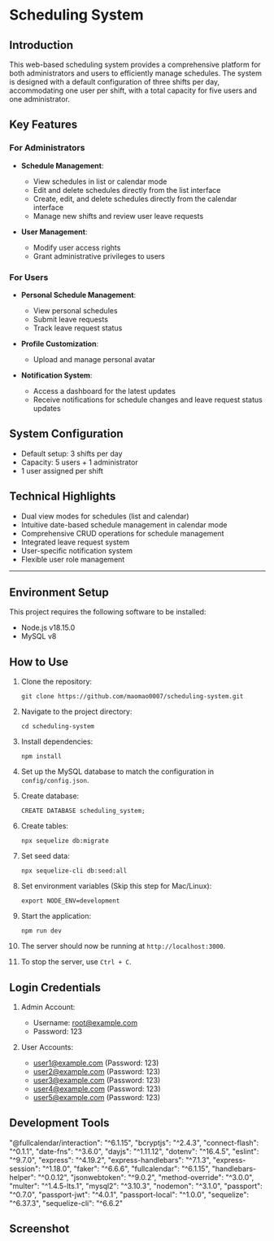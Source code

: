 # Scheduling System

## Introduction

This web-based scheduling system provides a comprehensive platform for both administrators and users to efficiently manage schedules. The system is designed with a default configuration of three shifts per day, accommodating one user per shift, with a total capacity for five users and one administrator.

## Key Features

### For Administrators

- **Schedule Management**: 
  - View schedules in list or calendar mode
  - Edit and delete schedules directly from the list interface
  - Create, edit, and delete schedules directly from the calendar interface
  - Manage new shifts and review user leave requests

- **User Management**:
  - Modify user access rights
  - Grant administrative privileges to users

### For Users

- **Personal Schedule Management**:
  - View personal schedules
  - Submit leave requests
  - Track leave request status

- **Profile Customization**:
  - Upload and manage personal avatar

- **Notification System**:
  - Access a dashboard for the latest updates
  - Receive notifications for schedule changes and leave request status updates

## System Configuration

- Default setup: 3 shifts per day
- Capacity: 5 users + 1 administrator
- 1 user assigned per shift

## Technical Highlights

- Dual view modes for schedules (list and calendar)
- Intuitive date-based schedule management in calendar mode
- Comprehensive CRUD operations for schedule management
- Integrated leave request system
- User-specific notification system
- Flexible user role management

---

## Environment Setup
This project requires the following software to be installed:
- Node.js v18.15.0
- MySQL v8

## How to Use
1. Clone the repository:
   ```shell
   git clone https://github.com/maomao0007/scheduling-system.git
   ```

2. Navigate to the project directory:
   ```shell
   cd scheduling-system
   ```

3. Install dependencies:
   ```shell
   npm install
   ```

4. Set up the MySQL database to match the configuration in `config/config.json`.

5. Create database:
   ```shell
   CREATE DATABASE scheduling_system;
   ```

6. Create tables:
   ```shell
   npx sequelize db:migrate
   ```

7. Set seed data:
   ```shell
   npx sequelize-cli db:seed:all
   ```

8. Set environment variables (Skip this step for Mac/Linux):
   ```shell
   export NODE_ENV=development
   ```

9. Start the application:
   ```shell
   npm run dev
   ```

10. The server should now be running at `http://localhost:3000`.

11. To stop the server, use `Ctrl + C`.

## Login Credentials

1. Admin Account:
   - Username: root@example.com
   - Password: 123

2. User Accounts:
   - user1@example.com (Password: 123)
   - user2@example.com (Password: 123)
   - user3@example.com (Password: 123)
   - user4@example.com (Password: 123)
   - user5@example.com (Password: 123)

## Development Tools

"@fullcalendar/interaction": "^6.1.15",
"bcryptjs": "^2.4.3",
"connect-flash": "^0.1.1",
"date-fns": "^3.6.0",
"dayjs": "^1.11.12",
"dotenv": "^16.4.5",
"eslint": "^9.7.0",
"express": "^4.19.2",
"express-handlebars": "^7.1.3",
"express-session": "^1.18.0",
"faker": "^6.6.6",
"fullcalendar": "^6.1.15",
"handlebars-helper": "^0.0.12",
"jsonwebtoken": "^9.0.2",
"method-override": "^3.0.0",
"multer": "^1.4.5-lts.1",
"mysql2": "^3.10.3",
"nodemon": "^3.1.0",
"passport": "^0.7.0",
"passport-jwt": "^4.0.1",
"passport-local": "^1.0.0",
"sequelize": "^6.37.3",
"sequelize-cli": "^6.6.2"

## Screenshot
